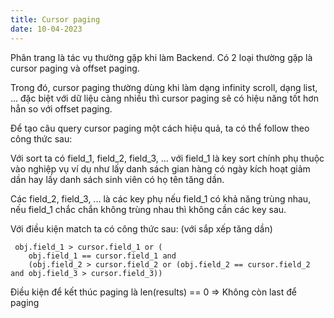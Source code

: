 ```yaml
---
title: Cursor paging
date: 10-04-2023
---
```

Phân trang là tác vụ thường gặp khi làm Backend. Có 2 loại thường gặp là cursor paging và offset paging.

Trong đó, cursor paging thường dùng khi làm dạng infinity scroll, dạng list, ... đặc biệt với dữ liệu càng nhiều thì cursor paging sẽ có hiệu năng tốt hơn hẳn so với offset paging.

Để tạo câu query cursor paging một cách hiệu quả, ta có thể follow theo công thức sau:

Với sort ta có field_1, field_2, field_3, ... với field_1 là key sort chính phụ thuộc vào nghiệp vụ ví dụ như lấy danh sách gian hàng có ngày kích hoạt giảm dần hay lấy danh sách sinh viên có họ tên tăng dần. 

Các field_2, field_3, ... là các key phụ nếu field_1 có khả năng trùng nhau, nếu field_1 chắc chắn không trùng nhau thì không cần các key sau.

Với điều kiện match ta có công thức sau: (với sắp xếp tăng dần)
```
 obj.field_1 > cursor.field_1 or (
    obj.field_1 == cursor.field_1 and
    (obj.field_2 > cursor.field_2 or (obj.field_2 == cursor.field_2 and obj.field_3 > cursor.field_3))
```
Điều kiện để kết thúc paging là len(results) == 0 => Không còn last để paging
